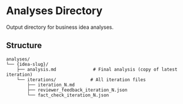 # Analyses Directory

Output directory for business idea analyses.

## Structure

```text
analyses/
└── {idea-slug}/
    ├── analysis.md              # Final analysis (copy of latest iteration)
    └── iterations/             # All iteration files
        ├── iteration_N.md
        ├── reviewer_feedback_iteration_N.json
        └── fact_check_iteration_N.json
```
